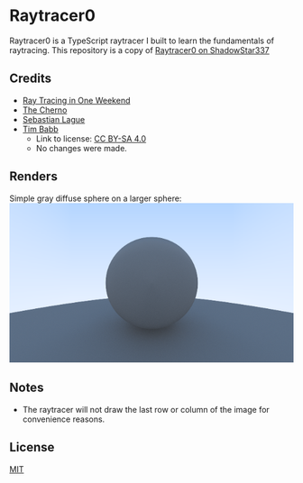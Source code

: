 # Raytracer0
Raytracer0 is a TypeScript raytracer I built to learn the fundamentals of raytracing.
This repository is a copy of [Raytracer0 on ShadowStar337](https://github.com/ShadowStar337/Raytracer0/tree/featureAddMaterials)

## Credits
- [Ray Tracing in One Weekend](https://raytracing.github.io/books/RayTracingInOneWeekend.html)
- [The Cherno](https://www.youtube.com/@TheCherno)
- [Sebastian Lague](https://www.youtube.com/@SebastianLague)
- [Tim Babb](https://en.wikipedia.org/wiki/Ray_tracing_(graphics)#/media/File:Recursive_raytrace_of_a_sphere.png)
    - Link to license: [CC BY-SA 4.0](https://creativecommons.org/licenses/by-sa/4.0/)
    - No changes were made.

## Renders
Simple gray diffuse sphere on a larger sphere:
![render0](./resources/render0Mini.png)

## Notes
- The raytracer will not draw the last row or column of the image for convenience reasons.

## License
[MIT](https://choosealicense.com/licenses/mit/)
